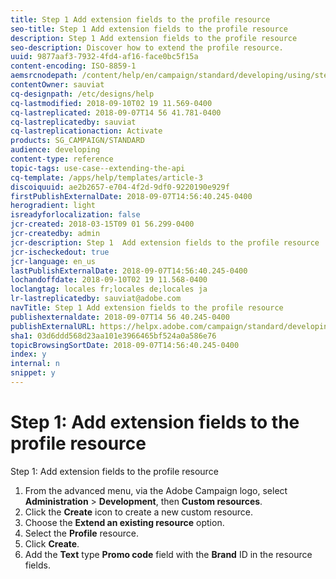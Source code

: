 ```yaml
---
title: Step 1 Add extension fields to the profile resource
seo-title: Step 1 Add extension fields to the profile resource
description: Step 1 Add extension fields to the profile resource
seo-description: Discover how to extend the profile resource.
uuid: 9877aaf3-7932-4fd4-af16-face0bc5f15a
content-encoding: ISO-8859-1
aemsrcnodepath: /content/help/en/campaign/standard/developing/using/step-1--add-extension-fields-to-the-profile-resource
contentOwner: sauviat
cq-designpath: /etc/designs/help
cq-lastmodified: 2018-09-10T02 19 11.569-0400
cq-lastreplicated: 2018-09-07T14 56 41.781-0400
cq-lastreplicatedby: sauviat
cq-lastreplicationaction: Activate
products: SG_CAMPAIGN/STANDARD
audience: developing
content-type: reference
topic-tags: use-case--extending-the-api
cq-template: /apps/help/templates/article-3
discoiquuid: ae2b2657-e704-4f2d-9df0-9220190e929f
firstPublishExternalDate: 2018-09-07T14:56:40.245-0400
herogradient: light
isreadyforlocalization: false
jcr-created: 2018-03-15T09 01 56.299-0400
jcr-createdby: admin
jcr-description: Step 1  Add extension fields to the profile resource
jcr-ischeckedout: true
jcr-language: en_us
lastPublishExternalDate: 2018-09-07T14:56:40.245-0400
lochandoffdate: 2018-09-10T02 19 11.568-0400
loclangtag: locales fr;locales de;locales ja
lr-lastreplicatedby: sauviat@adobe.com
navTitle: Step 1 Add extension fields to the profile resource
publishexternaldate: 2018-09-07T14 56 40.245-0400
publishExternalURL: https://helpx.adobe.com/campaign/standard/developing/using/step-1--add-extension-fields-to-the-profile-resource.html
sha1: 03d6ddd568d23aa101e3966465bf524a0a586e76
topicBrowsingSortDate: 2018-09-07T14:56:40.245-0400
index: y
internal: n
snippet: y
---
```


# Step 1: Add extension fields to the profile resource

Step 1: Add extension fields to the profile resource

1. From the advanced menu, via the Adobe Campaign logo, select **Administration** > **Development**, then **Custom resources**.
1. Click the **Create** icon to create a new custom resource.
1. Choose the **Extend an existing resource** option.
1. Select the **Profile** resource.
1. Click **Create**.
1. Add the **Text** type **Promo code** field with the **Brand** ID in the resource fields.

